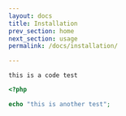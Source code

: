 ```yaml
---
layout: docs
title: Installation
prev_section: home
next_section: usage
permalink: /docs/installation/

---
```


`this is a code test`

```php
<?php

echo "this is another test";

```

